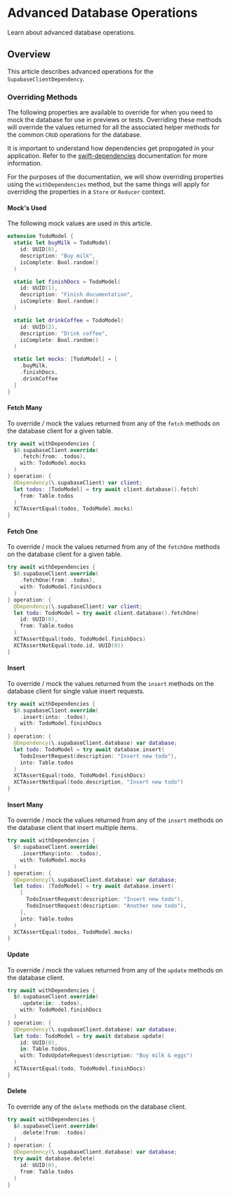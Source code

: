 # Advanced Database Operations

Learn about advanced database operations.

## Overview

This article describes advanced operations for the ``SupabaseClientDependency``.

### Overriding Methods

The following properties are available to override for when you need to mock the database
for use in previews or tests.  Overriding these methods will override the values returned
for all the associated helper methods for the common `CRUD` operations for the database.

It is important to understand how dependencies get propogated in your application. Refer
to the [swift-dependencies](https://pointfreeco.github.io/swift-dependencies/main/documentation/dependencies)
documentation for more information.

For the purposes of the documentation, we will show overriding properties using the `withDependencies`
method, but the same things will apply for overriding the properties in a `Store` or `Reducer`
context.

#### Mock's Used

The following mock values are used in this article.

```swift
extension TodoModel {
  static let buyMilk = TodoModel(
    id: UUID(0),
    description: "Buy milk",
    isComplete: Bool.random()
  )

  static let finishDocs = TodoModel(
    id: UUID(1),
    description: "Finish documentation",
    isComplete: Bool.random()
  )

  static let drinkCoffee = TodoModel(
    id: UUID(2),
    description: "Drink coffee",
    isComplete: Bool.random()
  )

  static let mocks: [TodoModel] = [
    .buyMilk,
    .finishDocs,
    .drinkCoffee
  ]
}
```

#### Fetch Many

To override / mock the values returned from any of the `fetch` methods on the database
client for a given table.

```swift
try await withDependencies { 
  $0.supabaseClient.override(
    .fetch(from: .todos),
    with: TodoModel.mocks
  )
} operation: { 
  @Dependency(\.supabaseClient) var client;
  let todos: [TodoModel] = try await client.database().fetch(
    from: Table.todos
  )
  XCTAssertEqual(todos, TodoModel.mocks)
}
```

#### Fetch One

To override / mock the values returned from any of the `fetchOne` methods on the database
client for a given table.

```swift
try await withDependencies { 
  $0.supabaseClient.override(
    .fetchOne(from: .todos),
    with: TodoModel.finishDocs
  )
} operation: { 
  @Dependency(\.supabaseClient) var client;
  let todo: TodoModel = try await client.database().fetchOne(
    id: UUID(0),
    from: Table.todos
  )
  XCTAssertEqual(todo, TodoModel.finishDocs)
  XCTAssertNotEqual(todo.id, UUID(0))
}
```

#### Insert

To override / mock the values returned from the `insert` methods on the database
client for single value insert requests.

```swift
try await withDependencies { 
  $0.supabaseClient.override(
    .insert(into: .todos),
    with: TodoModel.finishDocs
  )
} operation: { 
  @Dependency(\.supabaseClient.database) var database;
  let todo: TodoModel = try await database.insert(
    TodoInsertRequest(description: "Insert new todo"),
    into: Table.todos
  )
  XCTAssertEqual(todo, TodoModel.finishDocs)
  XCTAssertNotEqual(todo.description, "Insert new todo")
}
```

#### Insert Many

To override / mock the values returned from any of the `insert` methods on the database
client that insert multiple items.

```swift
try await withDependencies { 
  $0.supabaseClient.override(
    .insertMany(into: .todos),
    with: TodoModel.mocks
  )
} operation: { 
  @Dependency(\.supabaseClient.database) var database;
  let todos: [TodoModel] = try await database.insert(
    [
      TodoInsertRequest(description: "Insert new todo"),
      TodoInsertRequest(description: "Another new todo"),
    ],
    into: Table.todos
  )
  XCTAssertEqual(todos, TodoModel.mocks)
}
```

#### Update

To override / mock the values returned from any of the `update` methods on the database
client.

```swift
try await withDependencies { 
  $0.supabaseClient.override(
    .update(in: .todos),
    with: TodoModel.finishDocs
  )
} operation: { 
  @Dependency(\.supabaseClient.database) var database;
  let todo: TodoModel = try await database.update(
    id: UUID(0),
    in: Table.todos,
    with: TodoUpdateRequest(description: "Buy milk & eggs")
  )
  XCTAssertEqual(todo, TodoModel.finishDocs)
}
```

#### Delete

To override any of the `delete` methods on the database
client.

```swift
try await withDependencies {
  $0.supabaseClient.override(
    .delete(from: .todos)
  )
} operation: { 
  @Dependency(\.supabaseClient.database) var database;
  try await database.delete(
    id: UUID(0),
    from: Table.todos
  )
}
```


